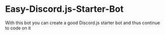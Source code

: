 # Easy-Discord.js-Starter-Bot
With this bot you can create a good Discord.js starter bot and thus continue to code on it
